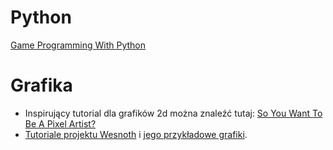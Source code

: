 # Python #

[Game Programming With Python](http://www.amazon.com/Game-Programming-Python-Development/dp/1584502584/)

# Grafika #

  * Inspirujący tutorial dla grafików 2d można znaleźć tutaj: [So You Want To Be A Pixel Artist?](http://web.cs.wpi.edu/~claypool/courses/frontiers-06/samples/pixel-artist/default.html)
  * [Tutoriale projektu Wesnoth](http://www.wesnoth.org/wiki/Art_Tutorials) i [jego przykładowe grafiki](http://www.wesnoth.org/wiki/GraphicLibrary).